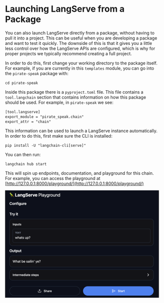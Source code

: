 # Launching LangServe from a Package

You can also launch LangServe directly from a package, without having to pull it into a project.
This can be useful when you are developing a package and want to test it quickly.
The downside of this is that it gives you a little less control over how the LangServe APIs are configured,
which is why for proper projects we typically recommend creating a full project.

In order to do this, first change your working directory to the package itself.
For example, if you are currently in this `templates` module, you can go into the `pirate-speak` package with:

```shell
cd pirate-speak
```

Inside this package there is a `pyproject.toml` file.
This file contains a `tool.langchain` section that contains information on how this package should be used.
For example, in `pirate-speak` we see:

```text
[tool.langserve]
export_module = "pirate_speak.chain"
export_attr = "chain"
```

This information can be used to launch a LangServe instance automatically.
In order to do this, first make sure the CLI is installed:

```shell
pip install -U "langchain-cli[serve]"
```

You can then run:

```shell
langchain hub start
```

This will spin up endpoints, documentation, and playground for this chain.
For example, you can access the playground at [http://127.0.0.1:8000/playground/](http://127.0.0.1:8000/playground/)

![playground.png](playground.png)
